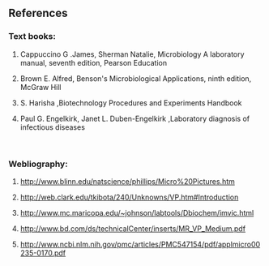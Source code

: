 ## References


### Text books:
 
1.	Cappuccino G .James, Sherman Natalie, Microbiology A laboratory manual, seventh edition, Pearson Education

2.	Brown E. Alfred, Benson's Microbiological Applications, ninth edition, McGraw Hill

3.	S. Harisha ,Biotechnology Procedures and Experiments Handbook

4.	Paul G. Engelkirk, Janet L. Duben-Engelkirk ,Laboratory diagnosis of infectious diseases

&nbsp;
 
### Webliography:
 
1.	http://www.blinn.edu/natscience/phillips/Micro%20Pictures.htm

2.	http://web.clark.edu/tkibota/240/Unknowns/VP.htm#Introduction

3.	http://www.mc.maricopa.edu/~johnson/labtools/Dbiochem/imvic.html

4.	http://www.bd.com/ds/technicalCenter/inserts/MR_VP_Medium.pdf

5.	http://www.ncbi.nlm.nih.gov/pmc/articles/PMC547154/pdf/applmicro00235-0170.pdf
 

